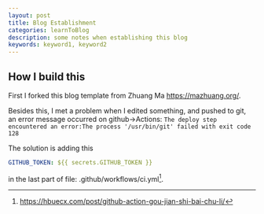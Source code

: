 ```yaml
---
layout: post
title: Blog Establishment
categories: learnToBlog
description: some notes when establishing this blog
keywords: keyword1, keyword2
---
```


## How I build this

First I forked this blog template from 
Zhuang Ma
https://mazhuang.org/.

Besides this, I met a problem when I edited something, and pushed to git, an error message occurred on github->Actions:
`The deploy step encountered an error:The process '/usr/bin/git' failed with exit code 128`

The solution is adding this

```yml
GITHUB_TOKEN: ${{ secrets.GITHUB_TOKEN }}
```

in the last part of file: .github/workflows/ci.yml[^1].

[^1]:<https://hbuecx.com/post/github-action-gou-jian-shi-bai-chu-li/>
